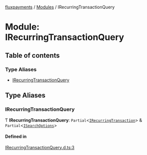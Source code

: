 [fluxpayments](../README.md) / [Modules](../modules.md) / IRecurringTransactionQuery

# Module: IRecurringTransactionQuery

## Table of contents

### Type Aliases

- [IRecurringTransactionQuery](IRecurringTransactionQuery.md#irecurringtransactionquery)

## Type Aliases

### IRecurringTransactionQuery

Ƭ **IRecurringTransactionQuery**: `Partial`\<[`IRecurringTransaction`](../interfaces/IRecurringTransaction.IRecurringTransaction.md)\> & `Partial`\<[`ISearchOptions`](../interfaces/ISearchOptions.ISearchOptions.md)\>

#### Defined in

[IRecurringTransactionQuery.d.ts:3](https://github.com/fluxpayments1/fluxpayments_api_ts/blob/d75ed234762a2079e483ac83f4ba3e96f36d2f8b/src/types/flux_types/IRecurringTransactionQuery.d.ts#L3)
